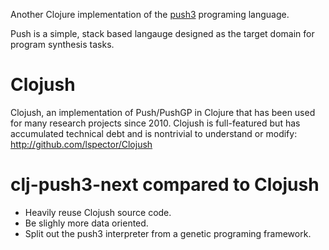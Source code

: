 Another Clojure implementation of the [push3](https://faculty.hampshire.edu/lspector/push3-description.html) programing language. 

Push is a simple, stack based langauge designed as the target domain for program synthesis tasks. 

# Clojush

Clojush, an implementation of Push/PushGP in Clojure that has been used for many research projects since 2010. Clojush is full-featured but has accumulated technical debt and is nontrivial to understand or modify: http://github.com/lspector/Clojush

# clj-push3-next compared to Clojush

- Heavily reuse Clojush source code. 
- Be slighly more data oriented.
- Split out the push3 interpreter from a genetic programing framework.

